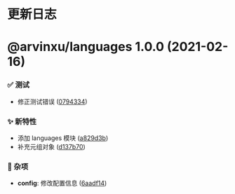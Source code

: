 # 更新日志

# @arvinxu/languages 1.0.0 (2021-02-16)


### ✅ 测试

* 修正测试错误 ([0794334](https://github.com/arvinxx/translator/commit/0794334))


### ✨ 新特性

* 添加 languages 模块 ([a829d3b](https://github.com/arvinxx/translator/commit/a829d3b))
* 补充元组对象 ([d137b70](https://github.com/arvinxx/translator/commit/d137b70))


### 🎫 杂项

* **config**: 修改配置信息 ([6aadf14](https://github.com/arvinxx/translator/commit/6aadf14))
